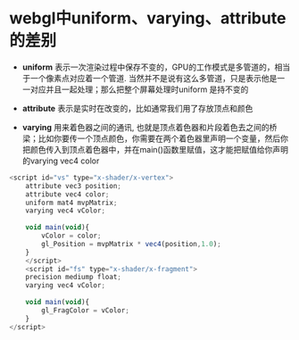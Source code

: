 # webgl中uniform、varying、attribute的差别

- **uniform** 表示一次渲染过程中保存不变的，GPU的工作模式是多管道的，相当于一个像素点对应着一个管道. 当然并不是说有这么多管道，只是表示他是一一对应并且一起处理；那么把整个屏幕处理时uniform    是持不变的



- **attribute** 表示是实时在改变的，比如通常我们用了存放顶点和颜色



- **varying** 用来着色器之间的通讯, 也就是顶点着色器和片段着色去之间的桥梁；比如你要传一个顶点颜色，你需要在两个着色器里声明一个变量，然后你把颜色传入到顶点着色器中，并在main()函数里赋值，这才能把赋值给你声明的varying vec4 color



```javascript
<script id="vs" type="x-shader/x-vertex"> 
    attribute vec3 position; 
    attribute vec4 color; 
    uniform mat4 mvpMatrix; 
    varying vec4 vColor; 
    
    void main(void){ 
    	vColor = color; 
    	gl_Position = mvpMatrix * vec4(position,1.0); 
    } 
    </script> 
    <script id="fs" type="x-shader/x-fragment"> 
    precision mediump float; 
    varying vec4 vColor; 
    
    void main(void){ 
    	gl_FragColor = vColor; 
    } 
</script> 
```

